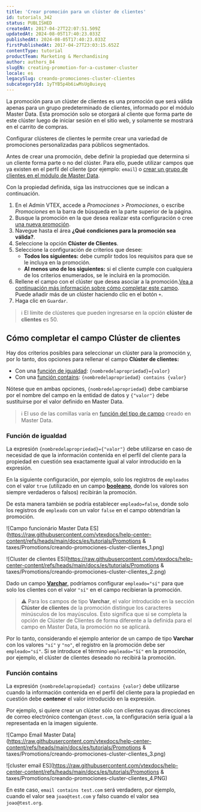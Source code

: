 ```yaml
---
title: 'Crear promoción para un clúster de clientes'
id: tutorials_342
status: PUBLISHED
createdAt: 2017-04-27T22:07:51.509Z
updatedAt: 2024-08-05T17:40:23.033Z
publishedAt: 2024-08-05T17:40:23.033Z
firstPublishedAt: 2017-04-27T23:03:15.652Z
contentType: tutorial
productTeam: Marketing & Merchandising
author: authors_84
slugEN: creating-promotion-for-a-customer-cluster
locale: es
legacySlug: creando-promociones-cluster-clientes
subcategoryId: 1yTYB5p4b6iwMsUg8uieyq
---
```


La promoción para un clúster de clientes es una promoción que será válida apenas para un grupo predeterminado de clientes, informado por el módulo Master Data. Esta promoción solo se otorgará al cliente que forma parte de este clúster luego de iniciar sesión en el sitio web, y solamente se mostrará en el carrito de compras.

Configurar clústeres de clientes le permite crear una variedad de promociones personalizadas para públicos segmentados.

Antes de crear una promoción, debe definir la propiedad que determina si un cliente forma parte o no del clúster. Para ello, puede utilizar campos que ya existen en el perfil del cliente (por ejemplo: `email`) o [crear un grupo de clientes en el módulo de Master Data](https://help.vtex.com/es/tutorial/como-criar-um-cluster-de-clientes#).

Con la propiedad definida, siga las instrucciones que se indican a continuación.

1. En el Admin VTEX, accede a *Promociones > Promociones*, o escribe *Promociones* en la barra de búsqueda en la parte superior de la página.
2. Busque la promoción en la que desea realizar esta configuración o cree [una nueva promoción](https://help.vtex.com/es/tutorial/como-criar-promocoes/#).
3. Navegue hasta el área **¿Qué condiciones para la promoción sea válida?**.
4. Seleccione la opción **Clúster de Clientes**.
5. Seleccione la configuración de criterios que desee:
    *   **Todos los siguientes:** debe cumplir todos los requisitos para que se le incluya en la promoción.
    *   **Al menos uno de los siguientes:** si el cliente cumple con cualquiera de los criterios enumerados, se le incluirá en la promoción.
6. Rellene el campo con el clúster que desea asociar a la promoción.[Vea a continuación más información sobre cómo completar este campo](#como-completar-el-campo-cluster-de-clientes). Puede añadir más de un clúster haciendo clic en el botón `+`.
7. Haga clic en `Guardar`.

>ℹ️ El límite de clústeres que pueden ingresarse en la opción **clúster de clientes** es 50.

## Cómo completar el campo Clúster de clientes

Hay dos criterios posibles para seleccionar un clúster para la promoción y, por lo tanto, dos opciones para rellenar el campo **Clúster de clientes:** 

*   Con una [función de igualdad](#funcion-de-igualdad): `{nombredelapropriedad}={valor}`
*   Con una [función contains](#funcion-contains): `{nombredelapropriedad} contains {valor}`

Nótese que en ambas opciones, `{nombredelapropriedad}` debe cambiarse por el nombre del campo en la entidad de datos y `{"valor"}` debe sustituirse por el valor definido en Master Data.

>ℹ️ El uso de las comillas varía en [función del tipo de campo](https://help.vtex.com/es/tutorial/criando-entidade-de-dados--tutorials_1265#) creado en Master Data.

### Función de igualdad

La expresión `{nombredelapropriedad}={"valor"}` debe utilizarse en caso de necesidad de que la información contenida en el perfil del cliente para la propiedad en cuestión sea exactamente igual al valor introducido en la expresión.

En la siguiente configuración, por ejemplo, solo los registros de ``empleados`` con el valor `true` (utilizado en un campo **[booleano](https://help.vtex.com/es/tutorial/criando-entidade-de-dados--tutorials_1265#)**, donde los valores son siempre verdaderos o falsos) recibirán la promoción.

De esta manera también se podría establecer `empleado=false`, donde solo los registros de `empleado` con un valor `false` en el campo obtendrían la promoción.

![Campo funcionário Master Data ES](https://raw.githubusercontent.com/vtexdocs/help-center-content/refs/heads/main/docs/es/tutorials/Promotions & taxes/Promotions/creando-promociones-cluster-clientes_1.png)

![Cluster de clientes ES](https://raw.githubusercontent.com/vtexdocs/help-center-content/refs/heads/main/docs/es/tutorials/Promotions & taxes/Promotions/creando-promociones-cluster-clientes_2.png)

Dado un campo **[Varchar](https://help.vtex.com/es/tutorial/criando-entidade-de-dados--tutorials_1265#)**, podríamos configurar `empleado="sí"` para que solo los clientes con el valor `"sí"` en el campo recibieran la promoción.

>⚠️ Para los campos de tipo **Varchar**, el valor introducido en la sección **Clúster de clientes** de la promoción distingue los caracteres minúsculos de los mayúsculos. Esto significa que si se completa la opción de Clúster de Clientes de forma diferente a la definida para el campo en Master Data, la promoción no se aplicará.

Por lo tanto, considerando el ejemplo anterior de un campo de tipo **Varchar** con los valores `"sí"` y `"no"`, el registro en la promoción debe ser `empleado="sí"`. Si se introduce el término `empleado="Sí"` en la promoción, por ejemplo, el clúster de clientes deseado no recibirá la promoción.

### Función contains

La expresión `{nombredelapropiedad} contains {valor}` debe utilizarse cuando la información contenida en el perfil del cliente para la propiedad en cuestión debe **contener** el valor introducido en la expresión.

Por ejemplo, si quiere crear un clúster sólo con clientes cuyas direcciones de correo electrónico contengan `@test.com`, la configuración sería igual a la representada en la imagen siguiente.

![Campo Email Master Data](https://raw.githubusercontent.com/vtexdocs/help-center-content/refs/heads/main/docs/es/tutorials/Promotions & taxes/Promotions/creando-promociones-cluster-clientes_3.png)

![cluster email ES](https://raw.githubusercontent.com/vtexdocs/help-center-content/refs/heads/main/docs/es/tutorials/Promotions & taxes/Promotions/creando-promociones-cluster-clientes_4.PNG)

En este caso, `email contains test.com` será verdadero, por ejemplo, cuando el valor sea `joao@test.com` y falso cuando el valor sea `joao@test.org`.
